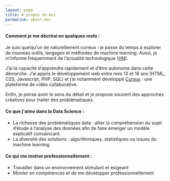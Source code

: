 ```yaml
---
layout: page
title: À propos de moi
permalink: about-me/
---
```


#### Comment je me décrirai en quelques mots :

Je suis quelqu’un de naturellement curieux : je passe du temps à explorer de nouveau outils, langages et méthodes de machine learning. Aussi, je m’informe fréquemment de l’actualité technologique ([HN](https://news.ycombinator.com/)).

J’ai la capacité d’apprendre rapidement et d’être autonome dans cette démarche. J’ai appris le développement web entre mes 13 et 16 ans (HTML, CSS, Javascript, PHP, SQL) et j’ai notamment développé [Cursus](https://github.com/mathisdrn/cursus) : une plateforme de vidéo collaborative.

Enfin, je pense avoir le sens du détail et je propose souvent des approches créatives pour traiter des problématiques.

#### Ce que j'aime dans la Data Science :

- La richesse des problématiques data : allier la compréhension du sujet d’étude à l’analyse des données afin de faire émerger un modèle explicatif convaincant.
- La diversité des solutions : algorithmiques, statistiques ou issues du machine learning

#### Ce qui me motive professionnellement :

- Travailler dans un environnement stimulant et exigeant
- Monter en compétences et de me développer professionnellement